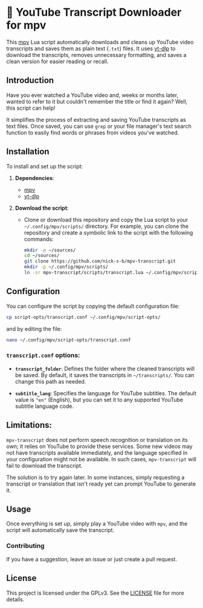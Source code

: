 # 📜 YouTube Transcript Downloader for mpv

This [mpv](https://github.com/mpv-player/mpv) Lua script automatically downloads and cleans up YouTube video transcripts and saves them as plain text (`.txt`) files. It uses [yt-dlp](https://github.com/yt-dlp/yt-dlp) to download the transcripts, removes unnecessary formatting, and saves a clean version for easier reading or recall.

## Introduction

Have you ever watched a YouTube video and, weeks or months later, wanted to refer to it but couldn't remember the title or find it again? Well, this script can help! 

It simplifies the process of extracting and saving YouTube transcripts as text files. Once saved, you can use `grep` or your file manager's text search function to easily find words or phrases from videos you've watched.


## Installation

To install and set up the script:

1. **Dependencies**:
   - [mpv](https://mpv.io/)
   - [yt-dlp](https://github.com/yt-dlp/yt-dlp)

2. **Download the script**:
   - Clone or download this repository and copy the Lua script to your `~/.config/mpv/scripts/` directory. For example, you can clone the repository and create a symbolic link to the script with the following commands:

     ```bash
     mkdir -p ~/sources/
     cd ~/sources/
     git clone https://github.com/nick-s-b/mpv-transcript.git
     mkdir -p ~/.config/mpv/scripts/
     ln -sr mpv-transcript/scripts/transcript.lua ~/.config/mpv/scripts/transcript.lua
     ```


## Configuration

You can configure the script by copying the default configuration file:
   ```bash
   cp script-opts/transcript.conf ~/.config/mpv/script-opts/
   ```

and by editing the file:

   ```bash
   nano ~/.config/mpv/script-opts/transcript.conf
   ```


### `transcript.conf` options:

- **`transcript_folder`**: Defines the folder where the cleaned transcripts will be saved. By default, it saves the transcripts in `~/transcripts/`. You can change this path as needed.
  
- **`subtitle_lang`**: Specifies the language for YouTube subtitles. The default value is `"en"` (English), but you can set it to any supported YouTube subtitle language code.

## Limitations:

`mpv-transcript` does not perform speech recognition or translation on its own; it relies on YouTube to provide these services. Some new videos may not have transcripts available immediately, and the language specified in your configuration might not be available. In such cases, `mpv-transcript` will fail to download the transcript.

The solution is to try again later. In some instances, simply requesting a transcript or translation that isn't ready yet can prompt YouTube to generate it.

## Usage

Once everything is set up, simply play a YouTube video with `mpv`, and the script will automatically save the transcript.

### Contributing

If you have a suggestion, leave an issue or just create a pull request.

## License

This project is licensed under the GPLv3. See the [LICENSE](LICENSE) file for more details.
